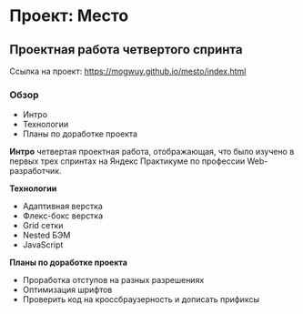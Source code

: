# Проект: Место
## Проектная работа четвертого спринта
Ссылка на проект: https://mogwuy.github.io/mesto/index.html

### Обзор
* Интро
* Технологии
* Планы по доработке проекта

**Интро**
четвертая проектная работа, отображающая, что было изучено в первых трех спринтах на Яндекс Практикуме по профессии Web-разработчик.

**Технологии**
- Адаптивная верстка
- Флекс-бокс верстка
- Grid сетки
- Nested БЭМ
- JavaScript

**Планы по доработке проекта**
- Проработка отступов на разных разрешениях
- Оптимизация шрифтов
- Проверить код на кроссбраузерность и дописать прификсы
